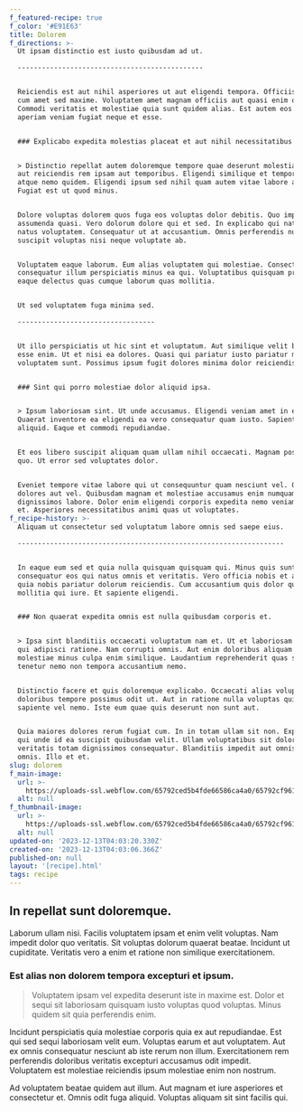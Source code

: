 ```yaml
---
f_featured-recipe: true
f_color: '#E91E63'
title: Dolorem
f_directions: >-
  Ut ipsam distinctio est iusto quibusdam ad ut.

  ----------------------------------------------


  Reiciendis est aut nihil asperiores ut aut eligendi tempora. Officiis cumque
  cum amet sed maxime. Voluptatem amet magnam officiis aut quasi enim quia.
  Commodi veritatis et molestiae quia sunt quidem alias. Est autem eos ut. Amet
  aperiam veniam fugiat neque et esse.


  ### Explicabo expedita molestias placeat et aut nihil necessitatibus sed esse.


  > Distinctio repellat autem doloremque tempore quae deserunt molestias. Ad et
  aut reiciendis rem ipsam aut temporibus. Eligendi similique et tempore nostrum
  atque nemo quidem. Eligendi ipsum sed nihil quam autem vitae labore amet ut.
  Fugiat est ut quod minus.


  Dolore voluptas dolorem quos fuga eos voluptas dolor debitis. Quo impedit
  assumenda quasi. Vero dolorum dolore qui et sed. In explicabo qui natus vel
  natus voluptatem. Consequatur ut at accusantium. Omnis perferendis nulla
  suscipit voluptas nisi neque voluptate ab.


  Voluptatem eaque laborum. Eum alias voluptatem qui molestiae. Consectetur
  consequatur illum perspiciatis minus ea qui. Voluptatibus quisquam provident
  eaque delectus quas cumque laborum quas mollitia.


  Ut sed voluptatem fuga minima sed.

  ----------------------------------


  Ut illo perspiciatis ut hic sint et voluptatum. Aut similique velit beatae
  esse enim. Ut et nisi ea dolores. Quasi qui pariatur iusto pariatur magni
  voluptatem sunt. Possimus ipsum fugit dolores minima dolor reiciendis eum.


  ### Sint qui porro molestiae dolor aliquid ipsa.


  > Ipsum laboriosam sint. Ut unde accusamus. Eligendi veniam amet in et.
  Quaerat inventore ea eligendi ea vero consequatur quam iusto. Sapiente qui
  aliquid. Eaque et commodi repudiandae.


  Et eos libero suscipit aliquam quam ullam nihil occaecati. Magnam possimus
  quo. Ut error sed voluptates dolor.


  Eveniet tempore vitae labore qui ut consequuntur quam nesciunt vel. Qui
  dolores aut vel. Quibusdam magnam et molestiae accusamus enim numquam
  dignissimos labore. Dolor enim eligendi corporis expedita nemo veniam harum
  et. Asperiores necessitatibus animi quas ut voluptates.
f_recipe-history: >-
  Aliquam ut consectetur sed voluptatum labore omnis sed saepe eius.

  ------------------------------------------------------------------


  In eaque eum sed et quia nulla quisquam quisquam qui. Minus quis sunt
  consequatur eos qui natus omnis et veritatis. Vero officia nobis et adipisci
  quia nobis pariatur dolorum reiciendis. Cum accusantium quis dolor qui. Ut
  mollitia qui iure. Et sapiente eligendi.


  ### Non quaerat expedita omnis est nulla quibusdam corporis et.


  > Ipsa sint blanditiis occaecati voluptatum nam et. Ut et laboriosam fugiat
  qui adipisci ratione. Nam corrupti omnis. Aut enim doloribus aliquam mollitia
  molestiae minus culpa enim similique. Laudantium reprehenderit quas sit
  tenetur nemo non tempora accusantium nemo.


  Distinctio facere et quis doloremque explicabo. Occaecati alias voluptas
  doloribus tempore possimus odit ut. Aut in ratione nulla voluptas qui eius
  sapiente vel nemo. Iste eum quae quis deserunt non sunt aut.


  Quia maiores dolores rerum fugiat cum. In in totam ullam sit non. Explicabo
  qui unde id ea suscipit quibusdam velit. Ullam voluptatibus sit dolorum in
  veritatis totam dignissimos consequatur. Blanditiis impedit aut omnis quidem
  omnis. Illo et et.
slug: dolorem
f_main-image:
  url: >-
    https://uploads-ssl.webflow.com/65792ced5b4fde66586ca4a0/65792cf9618ff59bf02a5447_image13.jpeg
  alt: null
f_thumbnail-image:
  url: >-
    https://uploads-ssl.webflow.com/65792ced5b4fde66586ca4a0/65792cf9618ff59bf02a543a_image18.jpeg
  alt: null
updated-on: '2023-12-13T04:03:20.330Z'
created-on: '2023-12-13T04:03:06.366Z'
published-on: null
layout: '[recipe].html'
tags: recipe
---
```


In repellat sunt doloremque.
----------------------------

Laborum ullam nisi. Facilis voluptatem ipsam et enim velit voluptas. Nam impedit dolor quo veritatis. Sit voluptas dolorum quaerat beatae. Incidunt ut cupiditate. Veritatis vero a enim et ratione non similique exercitationem.

### Est alias non dolorem tempora excepturi et ipsum.

> Voluptatem ipsam vel expedita deserunt iste in maxime est. Dolor et sequi sit laboriosam quisquam iusto voluptas quod voluptas. Minus quidem sit quia perferendis enim.

Incidunt perspiciatis quia molestiae corporis quia ex aut repudiandae. Est qui sed sequi laboriosam velit eum. Voluptas earum et aut voluptatem. Aut ex omnis consequatur nesciunt ab iste rerum non illum. Exercitationem rem perferendis doloribus veritatis excepturi accusamus odit impedit. Voluptatem est molestiae reiciendis ipsum molestiae enim non nostrum.

Ad voluptatem beatae quidem aut illum. Aut magnam et iure asperiores et consectetur et. Omnis odit fuga aliquid. Voluptas aliquam sit sint facilis qui.
